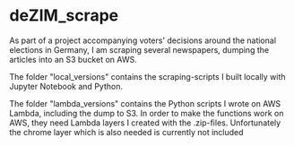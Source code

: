 # deZIM_scrape
As part of a project accompanying voters' decisions around the national elections in Germany, I am scraping several newspapers,
dumping the articles into an S3 bucket on AWS.

The folder "local_versions" contains the scraping-scripts I built locally with Jupyter Notebook and Python.

The folder "lambda_versions" contains the Python scripts I wrote on AWS Lambda, including the dump to S3. In order to make 
the functions work on AWS, they need Lambda layers I created with the .zip-files. Unfortunately the chrome layer which is also needed is currently not included
